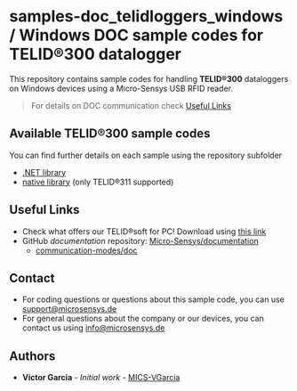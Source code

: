 # samples-doc_telidloggers_windows / Windows DOC sample codes for TELID®300 datalogger
This repository contains sample codes for handling **TELID®300** dataloggers on Windows devices using a Micro-Sensys USB RFID reader.
> For details on DOC communication check [Useful Links](#Useful-Links) 

## Available TELID®300 sample codes
You can find further details on each sample using the repository subfolder
 * [.NET library](dotnet)
 * [native library](native) (only TELID®311 supported)

## Useful Links

* Check what offers our TELID®soft for PC! Download using [this link](https://www.microsensys.de/downloads/CDContent%20TELIDsoft.zip)
* GitHub *documentation* repository: [Micro-Sensys/documentation](https://github.com/Micro-Sensys/documentation)
	* [communication-modes/doc](https://github.com/Micro-Sensys/documentation/tree/master/communication-modes/doc)

## Contact

* For coding questions or questions about this sample code, you can use [support@microsensys.de](mailto:support@microsensys.de)
* For general questions about the company or our devices, you can contact us using [info@microsensys.de](mailto:info@microsensys.de)

## Authors

* **Victor Garcia** - *Initial work* - [MICS-VGarcia](https://github.com/MICS-VGarcia/)
